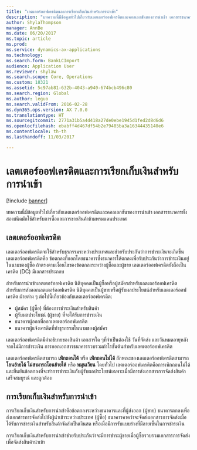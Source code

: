 ```yaml
---
title: "เลตเตอร์ออฟเครดิตและการเรียกเก็บเงินสำหรับการนำเข้า"
description: "บทความนี้มีข้อมูลทั่วไปเกี่ยวกับเลตเตอร์ออฟเครดิตและคอลเลกชันของการนำเข้า เอกสารธนาคารทั้งสองชนิดมักใช้สำหรับการซื้อและการขายสินค้าข้ามพรมแดนประเทศ"
author: ShylaThompson
manager: AnnBe
ms.date: 06/20/2017
ms.topic: article
ms.prod: 
ms.service: dynamics-ax-applications
ms.technology: 
ms.search.form: BankLCImport
audience: Application User
ms.reviewer: shylaw
ms.search.scope: Core, Operations
ms.custom: 18321
ms.assetid: 5c97ab81-632b-4043-a940-674bcb496c80
ms.search.region: Global
ms.author: leguo
ms.search.validFrom: 2016-02-28
ms.dyn365.ops.version: AX 7.0.0
ms.translationtype: HT
ms.sourcegitcommit: 2771a31b5a4d418a27de0ebe1945d1fed2d8d6d6
ms.openlocfilehash: ebabff4d467df54b2e79485ba3a16344435140e6
ms.contentlocale: th-th
ms.lasthandoff: 11/03/2017

---
```


# <a name="letters-of-credit-and-import-collections"></a>เลตเตอร์ออฟเครดิตและการเรียกเก็บเงินสำหรับการนำเข้า

[!include [banner](../includes/banner.md)]

บทความนี้มีข้อมูลทั่วไปเกี่ยวกับเลตเตอร์ออฟเครดิตและคอลเลกชันของการนำเข้า เอกสารธนาคารทั้งสองชนิดมักใช้สำหรับการซื้อและการขายสินค้าข้ามพรมแดนประเทศ

<a name="letters-of-credit"></a>เลตเตอร์ออฟเครดิต
-----------------

เลตเตอร์ออฟเครดิตจะใช้สำหรับธุรกรรมระหว่างประเทศและช่วยรับประกันว่าการชำระเงินจะเกิดขึ้น เลตเตอร์ออฟเครดิตคือ ข้อตกลงที่ออกโดยธนาคารซึ่งธนาคารได้ตกลงเพื่อรับประกันว่าการชำระเงินอยู่ในนามของผู้ซื้อ ถ้าตรงตามเงื่อนไขของข้อตกลงระหว่างผู้ซื้อและผู้ขาย เลตเตอร์ออฟเครดิตยังถือเป็นเครดิต (DC) มีเอกสารประกอบ

สำหรับการนำเข้าเลตเตอร์ออฟเครดิต นิติบุคคลเป็นผู้ซื้อหรือผู้สมัครสำหรับเลตเตอร์ออฟเครดิต สำหรับการส่งออกเลตเตอร์ออฟเครดิต นิติบุคคลเป็นผู้ขายหรือผู้รับผลประโยชน์สำหรับเลตเตอร์ออฟเครดิต ฝ่ายต่าง ๆ ต่อไปนี้เกี่ยวข้องกับเลตเตอร์ออฟเครดิต:

-   ผู้สมัคร (ผู้ซื้อ) ที่ต้องการชำระเงินสำหรับสินค้า
-   ผู้รับผลประโยชน์ (ผู้ขาย) ที่จะได้รับการชำระเงิน
-   ธนาคารผู้ออกที่ออกเลตเตอร์ออฟเครดิต
-   ธนาคารผู้แจ้งเครดิตที่ทำธุรกรรมในนามของผู้สมัคร

เลตเตอร์ออฟเครดิตมีคำอธิบายของสินค้า เอกสารใด ๆที่จำเป็นต้องใช้ วันที่จัดส่ง และวันหมดอายุหลังจากไม่มีการชำระเงิน การออกเอกสารธนาคารรวบรวมกำไรขั้นต้นสำหรับเลตเตอร์ออฟเครดิต 

เลตเตอร์ออฟเครดิตสามารถ **เพิกถอนได้** หรือ **เพิกถอนไม่ได้** ลักษณะของเลตเตอร์ออฟเครดิตสามารถ **โอนย้ายได้** **ไม่สามารถโอนย้ายได้** หรือ **หมุนเวียน** โดยทั่วไป เลตเตอร์ออฟเครดิตคือการเพิกถอนไม่ได้ และยืนยันข้อตกลงที่จะทำการชำระเงินกับผู้รับผลประโยชน์เฉพาะเมื่อมีการส่งเอกสารการจัดส่งสินค้าเสร็จสมบูรณ์ และถูกต้อง

## <a name="import-collections"></a>การเรียกเก็บเงินสำหรับการนำเข้า
การเรียกเก็บเงินสำหรับการนำเข้าคือข้อตกลงระหว่างธนาคารและที่ผู้ส่งออก (ผู้ขาย) ธนาคารตกลงเพื่อส่งเอกสารการจัดส่งไปยังผู้นำเข้าระหว่างประเทศ (ผู้ซื้อ) ธนาคารคาดว่าจะจัดส่งเอกสารการจัดส่งเมื่อได้รับการชำระเงินสำหรับสินค้าจัดส่งเป็นเงินสด หรือเมื่อมีการรับแบบร่างที่มีลายเซ็นในการชำระเงิน 

การเรียกเก็บเงินสำหรับการนำเข้าช่วยรับประกันว่าจะมีการชำระผู้ขายเมื่อผู้ซื้อรวบรวมเอกสารการจัดส่งเพื่อจัดส่งสินค้านำเข้า




